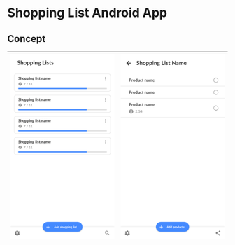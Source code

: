 # Shopping List Android App

## Concept

|  ![Shopping Lists](concepts/Shoppinglists.png)  | ![Shopping List](concepts/Shoppinglist.png)  |
|---|---|


